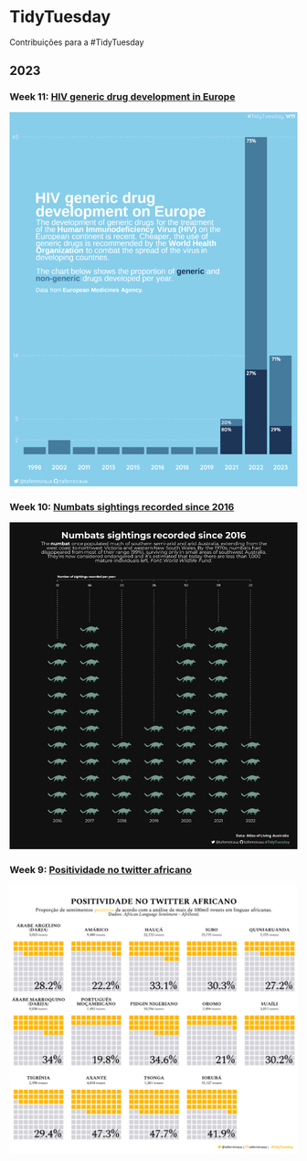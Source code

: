 # TidyTuesday
Contribuições para a #TidyTuesday

## 2023
### **Week 11: [HIV generic drug development in Europe](2023/W11/)**
  ![Screenshot](2023/W11/13-03-2023-Drugs.png)
  
### **Week 10: [Numbats sightings recorded since 2016](2023/W10/)**
  ![Screenshot](2023/W10/07-03-2023-numbats.png)

### **Week 9: [Positividade no twitter africano](2023/W9/)**
  ![Screenshot](2023/W9/28-02-2023-AfriSenti.png)
